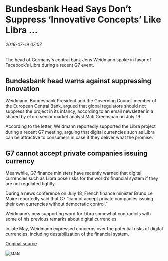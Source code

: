 # Bundesbank Head Says Don’t Suppress ‘Innovative Concepts’ Like Libra ...

###### 2019-07-19 07:07

The head of Germany's central bank Jens Weidmann spoke in favor of Facebook’s Libra during a recent G7 event.

## Bundesbank head warns against suppressing innovation

Weidmann, Bundesbank President and the Governing Council member of the European Central Bank, argued that global regulators should not suppress the project in its infancy, according to an email newsletter in a shared by eToro senior market analyst Mati Greenspan on July 19.

According to the letter, Weidmann reportedly supported the Libra project during a recent G7 meeting, arguing that digital currencies such as Libra can be attractive to consumers in case if they deliver what the promise.

## G7 cannot accept private companies issuing currency

Meanwhile, G7 finance ministers have recently warned that digital currencies such as Libra pose risks for the world’s financial system if they are not regulated tightly.

During a news conference on July 18, French finance minister Bruno Le Maire reportedly said that G7 “cannot accept private companies issuing their own currencies without democratic control.”

Weidmann’s new supporting word for Libra somewhat contradicts with some of his previous remarks about digital currencies.

In late May, Weidmann expressed concerns over the potential risks of digital currencies, including destabilization of the financial system.

[Original source](https://cointelegraph.com/news/bundesbank-head-says-dont-suppress-innovative-concepts-like-libra)

![stats](https://c.statcounter.com/11760860/0/a89fa40b/1/ "stats")